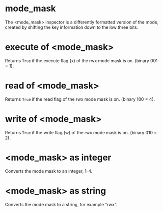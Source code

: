 # mode_mask

The &lt;mode_mask&gt; inspector is a differently formatted version of the mode, created by shifting the key information down to the low three bits.

# execute of <mode_mask>

Returns `True` if the execute flag (x) of the rwx mode mask is on. (binary 001 = 1).

# read of <mode_mask>

Returns `True` if the read flag of the rwx mode mask is on. (binary 100 = 4).

# write of <mode_mask>

Returns `True` if the write flag (w) of the rwx mode mask is on. (binary 010 = 2).

# <mode_mask> as integer

Converts the mode mask to an integer, 1-4.

# <mode_mask> as string

Converts the mode mask to a string, for example &quot;rwx&quot;.
